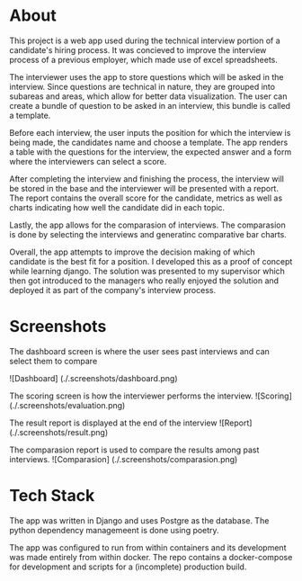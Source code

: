 # About
This project is a web app used during the technical interview portion of a candidate's hiring process.
It was concieved to improve the interview process of a previous employer, which made use of excel spreadsheets.

The interviewer uses the app to store questions which will be asked in the interview.
Since questions are technical in nature, they are grouped into subareas and areas, which allow for better data visualization.
The user can create a bundle of question to be asked in an interview, this bundle is called a template.

Before each interview, the user inputs the position for which the interview is being made, the candidates name and choose a template.
The app renders a table with the questions for the interview, the expected answer and a form where the interviewers can select a score.

After completing the interview and finishing the process, the interview will be stored in the base and the interviewer will be presented with a report.
The report contains the overall score for the candidate, metrics as well as charts indicating how well the candidate did in each topic.

Lastly, the app allows for the comparasion of interviews.
The comparasion is done by selecting the interviews and generatinc comparative bar charts.

Overall, the app attempts to improve the decision making of which candidate is the best fit for a position.
I developed this as a proof of concept while learning django.
The solution was presented to my supervisor which then got introduced to the managers who really enjoyed the solution and deployed it as part of the company's interview process.

# Screenshots

The dashboard screen is where the user sees past interviews and can select them to compare

![Dashboard]
(./.screenshots/dashboard.png)

The scoring screen is how the interviewer performs the interview.
![Scoring]
(./.screenshots/evaluation.png)

The result report is displayed at the end of the interview
![Report]
(./.screenshots/result.png)

The comparasion report is used to compare the results among past interviews.
![Comparasion]
(./.screenshots/comparasion.png)


# Tech Stack
The app was written in Django and uses Postgre as the database.
The python dependency managemeent is done using poetry.

The app was configured to run from within containers and its development was made entirely from within docker.
The repo contains a docker-compose for development and scripts for a (incomplete) production build.
